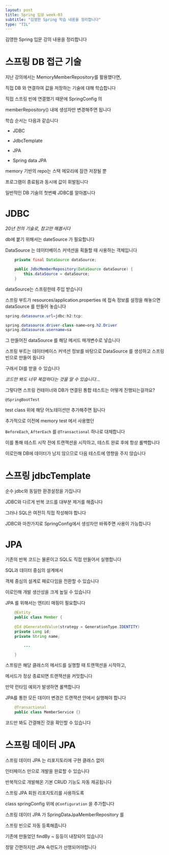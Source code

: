 ```yaml
---
layout: post
title: Spring 입문 week-03
subtitle: "김영한 Spring 학습 내용을 정리합니다"
type: "TIL"
---
```


김영한 Spring 입문 강의 내용을 정리합니다

# 스프링 DB 접근 기술

지난 강의에서는 MemoryMemberRepository를 활용했다면, 

직접 DB 와 연결하여 값을 저장하는 기술에 대해 학습합니다

직접 스프링 빈에 연결했기 때문에 SpringConfig 의 

memberRepository() 내에 생성자만 변경해주면 됩니다

학습 순서는 다음과 같습니다

- JDBC

- JdbcTemplate

- JPA

- Spring data JPA   

memory 기반의 repo는 스택 메모리에 잠깐 저장될 뿐

프로그램이 종료됨과 동시에 값이 휘발됩니다

일반적인 DB 기술의 첫번째 JDBC를 알아봅니다

# JDBC

_20년 전의 기술로, 참고만 해봅시다_

db에 붙기 위해서는 dateSource 가 필요합니다

DataSource 는 데이터베이스 커넥션을 획들할 때 사용하는 객체입니다

```java
    private final DataSource dataSource;

    public JdbcMemberRepository(DataSource dataSource) {
        this.dataSource = dataSource;
    }
```

 dataSource는  스프링한테 주입 받습니다

스프링 부트가 resources/application.properties 에 접속 정보를 설정을 해놓으면 dataSource 를 만들어 놓습니다

```java
spring.datasource.url=jdbc:h2:tcp:

spring.datasource.driver-class-name=org.h2.Driver
spring.datasource.username=sa
```

그 만들어진 dataSource 를 해당 메서드 매개변수로 넣습니다

스프링 부트는 데이터베이스 커넥션 정보를 바탕으로 DataSource 를 생성하고 스프링 빈으로 만들어 둡니다

구래서 DI를 받을 수 있습니다

_코드만 봐도 너무 복잡하다는 것을 알 수 있습니다..._

그렇다면 스프링 컨테이너와 DB가 연결된 통합 테스트는 어떻게 진행되는걸까요?

`@SpringBootTest`

test class 위에 해당 어노테이션만 추가해주면 됩니다

추가적으로 이전에 memory test 에서 사용했던

`BeforeEach`, `AfterEach` 를 `@Transactional` 하나로 대체합니다

이를 통해 테스트 시작 전에 트랜잭션을 시작하고, 테스트 완료 후에 항상 롤백합니다

이로인해 DB에 데이터가 남지 않으므로 다음 테스트에 영향을 주지 않습니다

# 스프링 jdbcTemplate

순수 jdbc와 동일한 환경설정을 가집니다

JDBC와 다르게 반복 코드를 대부분 제거를 해줍니다

그러나 SQL은 여전히 직접 작성해야 합니다

JDBC와 마찬가지로 SpringConfig에서 생성자만 바꿔주면 사용이 가능합니다

# JPA

기존의 반복 코드는 물론이고 SQL도 직접 만들어서 실행합니다

SQL과 데이터 중심의 설계에서

객체 중심의 설계로 패로다임을 전환할 수 있습니다

이로인해 개발 생산성을 크게 높일 수 있습니다

JPA 를 위해서는 엔티티 매핑이 필요합니다

```java
    @Entity
    public class Member {
    
    @Id @GeneratedValue(strategy = GenerationType.IDENTITY)
    private Long id;
    private String name;

        ...

    }
```

스프링은 해당 클래스의 메서드를 실행할 때 트랜잭션을 시작하고,

메서드가 정상 종료되면 트랜잭션을 커밋합니다

만약 런타임 예외가 발생하면 롤백합니다

JPA를 통한 모든 데이터 변경은 트랜잭션 안에서 실행해야 합니다

```java
    @Transactional
    public class MemberService {}
```

코드만 봐도 간결해진 것을 확인할 수 있습니다

# 스프링 데이터 JPA

스프링 데이터 JPA 는 리포지토리에 구현 클래스 없이

인터페이스 만으로 개발을 완료할 수 있습니다

반복적으로 개발해온 기본 CRUD 기능도 자동 제공됩니다

스프링 JPA 회원 리포지토리를 사용하도록

class springConfig 위에 `@Configuration` 을 추가합니다

스프링 데이터 JPA 가 SpringDataJpaMemberRepository 를

스프링 빈으로 자동 등록해줍니다

기존에 만들었던 findBy ~ 등등이 내장되어 있습니다

정말 간편하지만 JPA 숙련도가 선행되어야합니다
